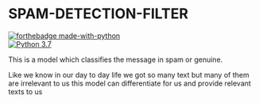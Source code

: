 # SPAM-DETECTION-FILTER

[![forthebadge made-with-python](http://ForTheBadge.com/images/badges/made-with-python.svg)](https://www.python.org/)                 
[![Python 3.7](https://img.shields.io/badge/python-3.7-blue.svg)](https://www.python.org/downloads/release/python-360/)  

This is a model which classifies the message in spam or genuine.  

Like we know in our day to day life we got so many text but many of them are irrelevant to us this model can differentiate for us and provide relevant texts to us
